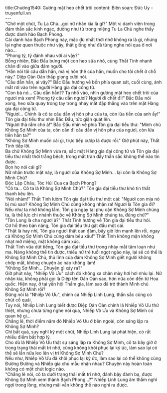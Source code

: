 title:Chương1540: Gương mặt heo chết trôi
content:
Biên soạn: Đức Uy - truyenfull.vn<br>---<br>"Chờ một chút, Tu La Chủ…gọi nữ nhân kia là gì?" Một vị danh viện trong đám thần sắc kinh ngạc, dường như từ trong miệng Tu La Chủ nghe thấy được danh hào Bạch Phong.<br>Cái danh hào Bạch Phong này, mặc dù nhất thời nhớ không ra là gì, nhưng lại nghe quen thuộc như vậy, thật giống như đã từng nghe nói qua ở nơi nào…<br>"Phong tỷ, tỷ đánh nhau với ai vậy?"<br>Bỗng nhiên, Bắc Đẩu bưng một con heo sữa nhỏ, cùng Thất Tinh nhanh chân đi vào giữa đám người.<br>"Hắn nói tôi câu dẫn hắn, mà vị hôn thê của hắn, muốn cho tôi chết ở chỗ này." Diệp Oản Oản thấp giọng cười nói.<br>"Câu dẫn hắn, ai vậy?" Bắc Đẩu hướng về bốn phía quan sát, cuối cùng, ánh mắt rơi vào trên người Hàng gia đại công tử.<br>"Con bà nó... Câu dẫn hắn?? Ta nhổ vào, nhìn gương mặt heo chết trôi của ngươi mà xem! Phong tỷ câu dẫn ngươi? Ngươi đi chết đi!" Bắc Đẩu nói xong, heo sữa quay trong tay trong nháy mắt đập thẳng vào trên mặt Hàng gia đại công tử.<br>"Ngươi... Chính là cô ta câu dẫn vị hôn phu của ta, còn lừa tiền của anh ấy!" Tôn gia đại tiểu thư nhìn Bắc Đẩu, tức giận quát lên.<br>"Ngươi thả rắm chó à!" Bắc Đẩu nhìn về phía Tôn gia đại tiểu thư: "Minh chủ Không Sợ Minh của ta, còn cần đi câu dẫn vị hôn phu của ngươi, còn lừa tiền hắn ta?"<br>"Không Sợ Minh muốn cái gì, trực tiếp cướp là được rồi." Giờ phút này, Thất Tinh tiếp lời.<br>Ba chữ Không Sợ Minh vừa ra, sắc mặt Hàng gia đại công tử và Tôn gia đại tiểu thư nhất thời trắng bệch, trong mắt tràn đầy thần sắc không thể nào tin được.<br>Bọn họ nói cái gì?<br>Nữ nhân trước mặt này, là người của Không Sợ Minh... lại còn là Không Sợ Minh Chủ?<br>Độc Lập Châu, Tóc Húi Cua ca Bạch Phong?<br>"Cô ta... Cô ta là Không Sợ Minh Chủ?" Tôn gia đại tiểu thư khó tin thất thanh kêu lên.<br>"Nói nhảm!" Thất Tinh lườm Tôn gia đại tiểu thư một cái: "Ngươi con mịa nó bị mù sao? Không Sợ Minh Chủ cũng không nhận ra! Ngươi là Tôn gia đi? Nếu như ta nhớ không lầm, Tôn gia ngay tại phụ cận Không Sợ Minh chúng ta, là thế lực chi nhánh thuộc về Không Sợ Minh chúng ta, đúng chứ?"<br>"Tôn Long là cha ngươi à?" Thất Tinh hướng về Tôn gia đại tiểu thư hỏi.<br>Cơ hồ theo bản năng, Tôn gia đại tiểu thư gật đầu một cái.<br>"Thật là hay nhỉ, Tôn gia ngươi thật can đảm, bây giờ lớn mạnh lên rồi, ngay cả Không Sợ Minh Chủ cũng dám bêu xấu!" Thất Tinh không mặn không nhạt mở miệng, mặt không cảm xúc.<br>Thất Tinh vừa dứt tiếng, Tôn gia đại tiểu thư trong nháy mắt tâm loạn như ma. Nàng không thể tin được, thiếu nữ trẻ tuổi ngọt ngào này, lại sẽ có thể là Không Sợ Minh Chủ, thủ lĩnh của đám Không Sợ Minh giết người không chớp mắt, không chuyện ác nào không làm!<br>"Không Sợ Minh... Chuyện gì xảy ra?"<br>Giờ phút này, "Nhiếp Vô Ưu" cách đó không xa chân mày hơi hơi nhíu lại. Nữ nhân kia, không phải gọi là Diệp tên Oản Oản sao, hơn nữa còn đến từ Hoa quốc. Hiện nay, ở tại yến hội Thẩm gia, làm sao đã trở thành Minh chủ Không Sợ Minh rồi?<br>Đừng nói là "Nhiếp Vô Ưu", chính cả Nhiếp Linh Lung, thần sắc cũng có chút cổ quái.<br>Tuy nói, Nhiếp Linh Lung biết được Diệp Oản Oản chính là Nhiếp Vô Ưu thứ thiệt, nhưng chưa từng nghe nói qua, Nhiếp Vô Ưu và Không Sợ Minh có quan hệ gì...<br>Chẳng lẽ, thời điểm năm đó Nhiếp Vô Ưu ở bên ngoài, còn sáng lập ra Không Sợ Minh?<br>Chỉ bất quá, suy nghĩ kỹ một chút, Nhiếp Linh Lung lại phát hiện, có rất nhiều điểm bất hợp lý.<br>Cho dù là Nhiếp Vô Ưu thật sự sáng lập ra Không Sợ Minh, cô ta bây giờ ở trong trạng thái mất trí nhớ, cũng không khôi phục lại ký ức, làm sao lại có thể sẽ lần nữa leo lên vị trí Không Sợ Minh Chủ?<br>Nếu như, Nhiếp Vô Ưu đã khôi phục lại ký ức, làm sao lại có thể không cùng Đường Đường và Nhiếp gia chủ mẫu nhận nhau? Chuyện này hoàn toàn không có một chút logic nào.<br>"Chẳng lẽ nói, cô ta dưới trạng thái mất trí nhớ, đánh bậy đánh bạ, được Không Sợ Minh xem thành Bạch Phong...?" Nhiếp Linh Lung âm thầm nghĩ ngợi trong lòng, nhưng mãi vẫn không thể nào nghĩ ra được.
